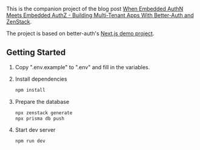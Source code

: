 This is the companion project of the blog post [When Embedded AuthN Meets Embedded AuthZ - Building Multi-Tenant Apps With Better-Auth and ZenStack](https://zenstack.dev/blog/better-auth).

The project is based on better-auth's [Next.js demo project](https://github.com/better-auth/better-auth/tree/main/demo/nextjs).

## Getting Started

1. Copy ".env.example" to ".env" and fill in the variables.
2. Install dependencies

    ```bash
    npm install
    ```

3. Prepare the database

    ```bash
    npx zenstack generate
    npx prisma db push
    ```

4. Start dev server

    ```bash
    npm run dev
    ```
